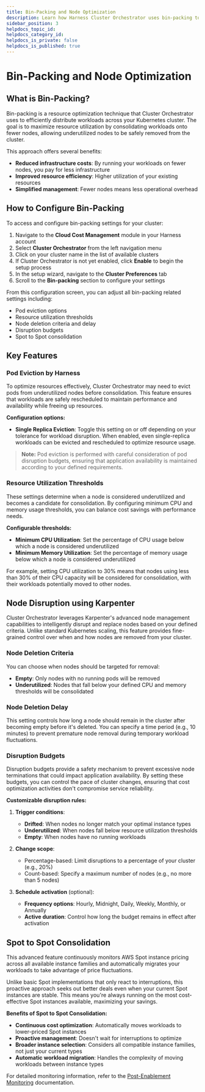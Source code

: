 ```yaml
---
title: Bin-Packing and Node Optimization
description: Learn how Harness Cluster Orchestrator uses bin-packing to optimize resource utilization and reduce costs
sidebar_position: 3
helpdocs_topic_id: 
helpdocs_category_id: 
helpdocs_is_private: false
helpdocs_is_published: true
---
```


# Bin-Packing and Node Optimization

## What is Bin-Packing?

Bin-packing is a resource optimization technique that Cluster Orchestrator uses to efficiently distribute workloads across your Kubernetes cluster. The goal is to maximize resource utilization by consolidating workloads onto fewer nodes, allowing underutilized nodes to be safely removed from the cluster.

This approach offers several benefits:

- **Reduced infrastructure costs**: By running your workloads on fewer nodes, you pay for less infrastructure
- **Improved resource efficiency**: Higher utilization of your existing resources
- **Simplified management**: Fewer nodes means less operational overhead

## How to Configure Bin-Packing

To access and configure bin-packing settings for your cluster:

1. Navigate to the **Cloud Cost Management** module in your Harness account
2. Select **Cluster Orchestrator** from the left navigation menu
3. Click on your cluster name in the list of available clusters
4. If Cluster Orchestrator is not yet enabled, click **Enable** to begin the setup process
5. In the setup wizard, navigate to the **Cluster Preferences** tab
6. Scroll to the **Bin-packing** section to configure your settings
<!-- 
<DocImage path={require('./static/bin-packing-config.png')} width="90%" height="90%" title="Bin-Packing Configuration Screen" /> -->

From this configuration screen, you can adjust all bin-packing related settings including:
- Pod eviction options
- Resource utilization thresholds
- Node deletion criteria and delay
- Disruption budgets
- Spot to Spot consolidation

## Key Features

### Pod Eviction by Harness

To optimize resources effectively, Cluster Orchestrator may need to evict pods from underutilized nodes before consolidation. This feature ensures that workloads are safely rescheduled to maintain performance and availability while freeing up resources.

**Configuration options:**

- **Single Replica Eviction**: Toggle this setting on or off depending on your tolerance for workload disruption. When enabled, even single-replica workloads can be evicted and rescheduled to optimize resource usage.

> **Note:** Pod eviction is performed with careful consideration of pod disruption budgets, ensuring that application availability is maintained according to your defined requirements.

### Resource Utilization Thresholds

These settings determine when a node is considered underutilized and becomes a candidate for consolidation. By configuring minimum CPU and memory usage thresholds, you can balance cost savings with performance needs.

**Configurable thresholds:**

- **Minimum CPU Utilization**: Set the percentage of CPU usage below which a node is considered underutilized
- **Minimum Memory Utilization**: Set the percentage of memory usage below which a node is considered underutilized

For example, setting CPU utilization to 30% means that nodes using less than 30% of their CPU capacity will be considered for consolidation, with their workloads potentially moved to other nodes.

## Node Disruption using Karpenter

Cluster Orchestrator leverages Karpenter's advanced node management capabilities to intelligently disrupt and replace nodes based on your defined criteria. Unlike standard Kubernetes scaling, this feature provides fine-grained control over when and how nodes are removed from your cluster.

### Node Deletion Criteria

You can choose when nodes should be targeted for removal:

- **Empty**: Only nodes with no running pods will be removed
- **Underutilized**: Nodes that fall below your defined CPU and memory thresholds will be consolidated

### Node Deletion Delay

This setting controls how long a node should remain in the cluster after becoming empty before it's deleted. You can specify a time period (e.g., 10 minutes) to prevent premature node removal during temporary workload fluctuations.

### Disruption Budgets

Disruption budgets provide a safety mechanism to prevent excessive node terminations that could impact application availability. By setting these budgets, you can control the pace of cluster changes, ensuring that cost optimization activities don't compromise service reliability.

**Customizable disruption rules:**

1. **Trigger conditions**:
   - **Drifted**: When nodes no longer match your optimal instance types
   - **Underutilized**: When nodes fall below resource utilization thresholds
   - **Empty**: When nodes have no running workloads

2. **Change scope**:
   - Percentage-based: Limit disruptions to a percentage of your cluster (e.g., 20%)
   - Count-based: Specify a maximum number of nodes (e.g., no more than 5 nodes)

3. **Schedule activation** (optional):
   - **Frequency options**: Hourly, Midnight, Daily, Weekly, Monthly, or Annually
   - **Active duration**: Control how long the budget remains in effect after activation

## Spot to Spot Consolidation

This advanced feature continuously monitors AWS Spot instance pricing across all available instance families and automatically migrates your workloads to take advantage of price fluctuations.

Unlike basic Spot implementations that only react to interruptions, this proactive approach seeks out better deals even when your current Spot instances are stable. This means you're always running on the most cost-effective Spot instances available, maximizing your savings.

**Benefits of Spot to Spot Consolidation:**

- **Continuous cost optimization**: Automatically moves workloads to lower-priced Spot instances
- **Proactive management**: Doesn't wait for interruptions to optimize
- **Broader instance selection**: Considers all compatible instance families, not just your current types
- **Automatic workload migration**: Handles the complexity of moving workloads between instance types


For detailed monitoring information, refer to the [Post-Enablement Monitoring](/docs/cloud-cost-management/4-use-ccm-cost-optimization/cluster-orchestrator/post-enablement) documentation.

